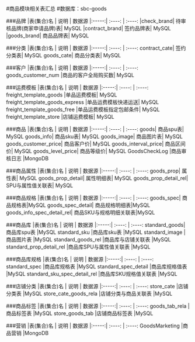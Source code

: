#商品模块相关表汇总
#数据库：sbc-goods

###品牌
 |表(集合)名  |  说明 | 数据源
 |:-----:|  :----: | :----:
|check_brand| 待审核品牌(商家申请品牌)表| MySQL
|contract_brand| 签约品牌表| MySQL
|goods_brand| 商品品牌表| MySQL

###分类
 |表(集合)名  |  说明 | 数据源
 |:-----:|  :----: | :----:
contract_cate| 签约分类表| MySQL
goods_cate| 商品分类表| MySQL

###客户
 |表(集合)名  |  说明 | 数据源
 |:-----:|  :----: | :----:
goods_customer_num |商品的客户全局购买数| MySQL

###运费模板
 |表(集合)名  |  说明 | 数据源
 |:-----:|  :----: | :----:
freight_template_goods |单品运费模板| MySQL
freight_template_goods_express |单品运费模板快递运送| MySQL
freight_template_goods_free |单品运费模板指定包邮条件| MySQL
freight_template_store |店铺运费模板| MySQL

###商品
 |表(集合)名  |  说明 | 数据源
 |:-----:|  :----: | :----:
goods| 商品spu表| MySQL
goods_info| 商品sku表| MySQL
goods_image| 商品图片表| MySQL
goods_customer_price| 商品客户价| MySQL
goods_interval_price| 商品区间价| MySQL
goods_level_price| 商品等级价| MySQL
GoodsCheckLog |商品审核日志 |MongoDB

###商品属性
 |表(集合)名  |  说明 | 数据源
 |:-----:|  :----: | :----:
goods_prop| 属性表| MySQL
goods_prop_detail| 属性明细表| MySQL
goods_prop_detail_rel| SPU与属性值关联表| MySQL

###商品规格
 |表(集合)名  |  说明 | 数据源
 |:-----:|  :----: | :----:
goods_spec| 商品规格表|MySQL
goods_spec_detail| 商品规格明细表|MySQL
goods_info_spec_detail_rel| 商品SKU与规格明细关联表|MySQL

###商品库
 |表(集合)名  |  说明 | 数据源
 |:-----:|  :----: | :----:
standard_goods| 商品库spu表 |MySQL
standard_sku |商品库sku表 |MySQL
standard_image |商品图片表 |MySQL
standard_goods_rel |商品库与店铺关联表 |MySQL
standard_prop_detail_rel |商品库SPU与属性值关联表 |MySQL

###商品库规格
 |表(集合)名  |  说明 | 数据源
 |:-----:|  :----: | :----:
standard_spec |商品库规格表 |MySQL
standard_spec_detail |商品库规格值表 |MySQL
standard_sku_spec_detail_rel |商品库SKU规格值关联表 |MySQL

###店铺分类
 |表(集合)名  |  说明 | 数据源
 |:-----:|  :----: | :----:
store_cate |店铺分类表 |MySQL
store_cate_goods_rela |店铺分类与商品关联表 |MySQL

###商品标签
 |表(集合)名  |  说明 | 数据源
 |:-----:|  :----: | :----:
goods_tab_rela |商品标签表 |MySQL
store_goods_tab |店铺商品标签表 |MySQL

###营销
 |表(集合)名  |  说明 | 数据源
 |:-----:|  :----: | :----:
GoodsMarketing |商品营销 |MongoDB

